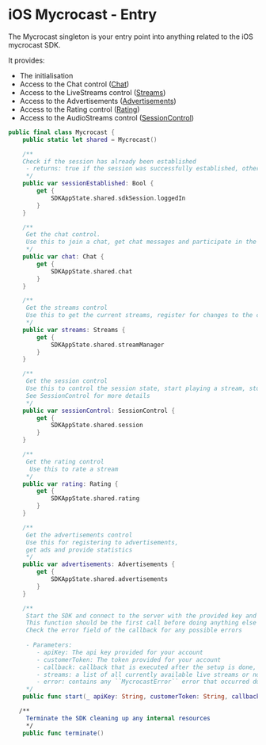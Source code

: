 # iOS Mycrocast - Entry 

The Mycrocast singleton is your entry point into anything related to the iOS mycrocast SDK.

It provides:

- The initialisation
- Access to the Chat control ([Chat](docs/Protocols/Chat.html))
- Access to the LiveStreams control ([Streams](docs/Protocols/Streams.html))
- Access to the Advertisements ([Advertisements](docs/Protocols/Advertisements.html))
- Access to the Rating control ([Rating](docs/Protocols/Rating.html))
- Access to the AudioStreams control ([SessionControl](docs/Protocols/SessionControl.html))

````swift
public final class Mycrocast {
    public static let shared = Mycrocast()

    /**
    Check if the session has already been established
     - returns: true if the session was successfully established, otherwise false
     */
    public var sessionEstablished: Bool {
        get {
            SDKAppState.shared.sdkSession.loggedIn
        }
    }

    /**
     Get the chat control.
     Use this to join a chat, get chat messages and participate in the chat of a stream
     */
    public var chat: Chat {
        get {
            SDKAppState.shared.chat
        }
    }

    /**
     Get the streams control
     Use this to get the current streams, register for changes to the current streams
     */
    public var streams: Streams {
        get {
            SDKAppState.shared.streamManager
        }
    }

    /**
     Get the session control
     Use this to control the session state, start playing a stream, stop a stream, configure delay
     See SessionControl for more details
     */
    public var sessionControl: SessionControl {
        get {
            SDKAppState.shared.session
        }
    }

    /**
     Get the rating control
      Use this to rate a stream
     */
    public var rating: Rating {
        get {
            SDKAppState.shared.rating
        }
    }

    /**
     Get the advertisements control
     Use this for registering to advertisements,
     get ads and provide statistics
     */
    public var advertisements: Advertisements {
        get {
            SDKAppState.shared.advertisements
        }
    }

    /**
     Start the SDK and connect to the server with the provided key and token.
     This function should be the first call before doing anything else otherwise all subsequent calls will fail
     Check the error field of the callback for any possible errors
     
     - Parameters:
        - apiKey: The api key provided for your account
        - customerToken: The token provided for your account
        - callback: callback that is executed after the setup is done, contains a list of any currently online streamers for your club or an error if something went wrong
        - streams: a list of all currently available live streams or none if no one is currently online
        - error: contains any ``MycrocastError`` error that occurred during setup of the SDK
     */
    public func start(_ apiKey: String, customerToken: String, callback: @escaping (_ streams: [LiveStream], _ error: MycrocastError?) -> ()) 

   /**
     Terminate the SDK cleaning up any internal resources
     */
    public func terminate() 
````



